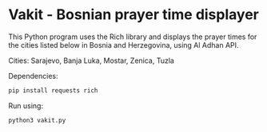 # Vakit - Bosnian prayer time displayer 

This Python program uses the Rich library and displays the prayer times for the cities listed below in Bosnia and Herzegovina, using Al Adhan API.  

Cities:
Sarajevo,
Banja Luka,
Mostar,
Zenica,
Tuzla



Dependencies:

```bash
pip install requests rich

```
Run using:

```bash
python3 vakit.py
